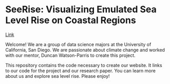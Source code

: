 # SeeRise: Visualizing Emulated Sea Level Rise on Coastal Regions

[Link](https://zoeludena.github.io/SeeRiseWebsite/)

Welcome! We are a group of data science majors at the University of California, San Diego. We are passionate about climate change and worked with our mentor, Duncan Watson-Parris to create this project.

This repository contains the code necessary to create our website. It links to our code for the project and our research paper. You can learn more about us and explore sea level rise. Please enjoy!

